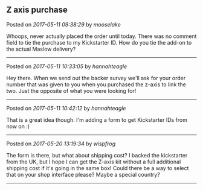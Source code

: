 ## Z axis purchase
Posted on *2017-05-11 09:38:29* by *mooselake*

Whoops, never actually placed the order until today.  There was no comment field to tie the purchase to my Kickstarter ID.  How do you tie the add-on to the actual Maslow delivery?

---

Posted on *2017-05-11 10:33:05* by *hannahteagle*

Hey there. When we send out the backer survey we'll ask for your order number that was given to you when you purchased the z-axis to link the two. Just the opposite of what you were looking for!

---

Posted on *2017-05-11 10:42:12* by *hannahteagle*

That is a great idea though. I'm adding a form to get Kickstarter IDs from now on :)

---

Posted on *2017-05-20 13:19:34* by *wispfrog*

The form is there, but what about shipping cost? I backed the kickstarter from the UK, but I hope I can get the Z-axis kit without a full additional shipping cost if it's going in the same box! Could there be a way to select that on your shop interface please? Maybe a special country?

---

